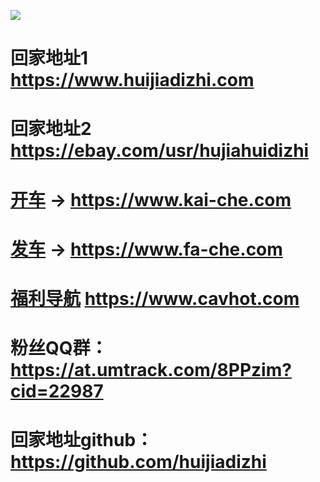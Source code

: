 

<a href="https://at.umtrack.com/jWnKPb" target="_blank"><img src="https://raw.githubusercontent.com/huijiadizhi/-/master/button.png"  /></a>

# 回家地址1 https://www.huijiadizhi.com
# 回家地址2 https://ebay.com/usr/hujiahuidizhi

# [开车](https://github.com/kai-che/kaiche) → https://www.kai-che.com 

# [发车](https://github.com/kai-che/fache) → https://www.fa-che.com 

# [福利导航](https://github.com/91porn-pornhub/www.cav.ooo/) https://www.cavhot.com 

# 粉丝QQ群：https://at.umtrack.com/8PPzim?cid=22987

# 回家地址github：https://github.com/huijiadizhi 
